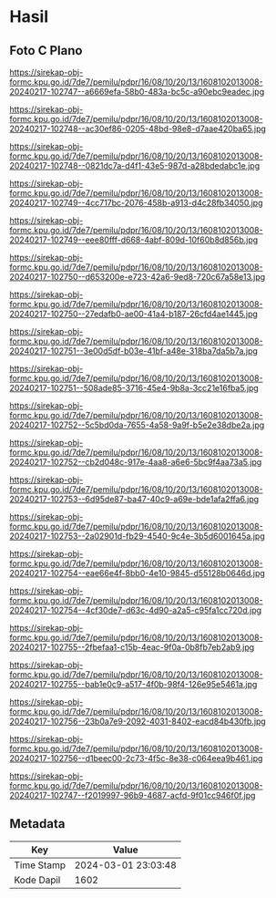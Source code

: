 # Hasil

## Foto C Plano

https://sirekap-obj-formc.kpu.go.id/7de7/pemilu/pdpr/16/08/10/20/13/1608102013008-20240217-102747--a6669efa-58b0-483a-bc5c-a90ebc9eadec.jpg

https://sirekap-obj-formc.kpu.go.id/7de7/pemilu/pdpr/16/08/10/20/13/1608102013008-20240217-102748--ac30ef86-0205-48bd-98e8-d7aae420ba65.jpg

https://sirekap-obj-formc.kpu.go.id/7de7/pemilu/pdpr/16/08/10/20/13/1608102013008-20240217-102748--0821dc7a-d4f1-43e5-987d-a28bdedabc1e.jpg

https://sirekap-obj-formc.kpu.go.id/7de7/pemilu/pdpr/16/08/10/20/13/1608102013008-20240217-102749--4cc717bc-2076-458b-a913-d4c28fb34050.jpg

https://sirekap-obj-formc.kpu.go.id/7de7/pemilu/pdpr/16/08/10/20/13/1608102013008-20240217-102749--eee80fff-d668-4abf-809d-10f60b8d856b.jpg

https://sirekap-obj-formc.kpu.go.id/7de7/pemilu/pdpr/16/08/10/20/13/1608102013008-20240217-102750--d653200e-e723-42a6-9ed8-720c67a58e13.jpg

https://sirekap-obj-formc.kpu.go.id/7de7/pemilu/pdpr/16/08/10/20/13/1608102013008-20240217-102750--27edafb0-ae00-41a4-b187-26cfd4ae1445.jpg

https://sirekap-obj-formc.kpu.go.id/7de7/pemilu/pdpr/16/08/10/20/13/1608102013008-20240217-102751--3e00d5df-b03e-41bf-a48e-318ba7da5b7a.jpg

https://sirekap-obj-formc.kpu.go.id/7de7/pemilu/pdpr/16/08/10/20/13/1608102013008-20240217-102751--508ade85-3716-45e4-9b8a-3cc21e16fba5.jpg

https://sirekap-obj-formc.kpu.go.id/7de7/pemilu/pdpr/16/08/10/20/13/1608102013008-20240217-102752--5c5bd0da-7655-4a58-9a9f-b5e2e38dbe2a.jpg

https://sirekap-obj-formc.kpu.go.id/7de7/pemilu/pdpr/16/08/10/20/13/1608102013008-20240217-102752--cb2d048c-917e-4aa8-a6e6-5bc9f4aa73a5.jpg

https://sirekap-obj-formc.kpu.go.id/7de7/pemilu/pdpr/16/08/10/20/13/1608102013008-20240217-102753--6d95de87-ba47-40c9-a69e-bde1afa2ffa6.jpg

https://sirekap-obj-formc.kpu.go.id/7de7/pemilu/pdpr/16/08/10/20/13/1608102013008-20240217-102753--2a02901d-fb29-4540-9c4e-3b5d6001645a.jpg

https://sirekap-obj-formc.kpu.go.id/7de7/pemilu/pdpr/16/08/10/20/13/1608102013008-20240217-102754--eae66e4f-8bb0-4e10-9845-d55128b0646d.jpg

https://sirekap-obj-formc.kpu.go.id/7de7/pemilu/pdpr/16/08/10/20/13/1608102013008-20240217-102754--4cf30de7-d63c-4d90-a2a5-c95fa1cc720d.jpg

https://sirekap-obj-formc.kpu.go.id/7de7/pemilu/pdpr/16/08/10/20/13/1608102013008-20240217-102755--2fbefaa1-c15b-4eac-9f0a-0b8fb7eb2ab9.jpg

https://sirekap-obj-formc.kpu.go.id/7de7/pemilu/pdpr/16/08/10/20/13/1608102013008-20240217-102755--bab1e0c9-a517-4f0b-98f4-126e95e5461a.jpg

https://sirekap-obj-formc.kpu.go.id/7de7/pemilu/pdpr/16/08/10/20/13/1608102013008-20240217-102756--23b0a7e9-2092-4031-8402-eacd84b430fb.jpg

https://sirekap-obj-formc.kpu.go.id/7de7/pemilu/pdpr/16/08/10/20/13/1608102013008-20240217-102756--d1beec00-2c73-4f5c-8e38-c064eea9b461.jpg

https://sirekap-obj-formc.kpu.go.id/7de7/pemilu/pdpr/16/08/10/20/13/1608102013008-20240217-102747--f2019997-96b9-4687-acfd-9f01cc946f0f.jpg


## Metadata

| Key        | Value               |
| ---------- | ------------------- |
| Time Stamp | 2024-03-01 23:03:48 |
| Kode Dapil | 1602                |



